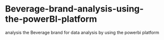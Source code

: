 # Beverage-brand-analysis-using-the-powerBI-platform
analysis the Beverage brand for data analysis by using the powerbi platform
